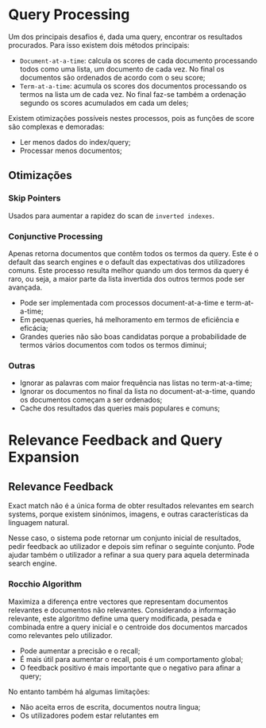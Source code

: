 # Query Processing

Um dos principais desafios é, dada uma query, encontrar os resultados procurados. Para isso existem dois métodos principais:

- `Document-at-a-time`: calcula os scores de cada documento processando todos como uma lista, um documento de cada vez. No final os documentos são ordenados de acordo com o seu score;
- `Term-at-a-time`: acumula os scores dos documentos processando os termos na lista um de cada vez. No final faz-se também a ordenação segundo os scores acumulados em cada um deles;

Existem otimizações possíveis nestes processos, pois as funções de score são complexas e demoradas:

- Ler menos dados do index/query;
- Processar menos documentos;

## Otimizações

### Skip Pointers

Usados para aumentar a rapidez do scan de `inverted indexes`.

### Conjunctive Processing

Apenas retorna documentos que contêm todos os termos da query. Este é o default das search engines e o default das expectativas dos utilizadores comuns. Este processo resulta melhor quando um dos termos da query é raro, ou seja, a maior parte da lista invertida dos outros termos pode ser avançada.

- Pode ser implementada com processos document-at-a-time e term-at-a-time;
- Em pequenas queries, há melhoramento em termos de eficiência e eficácia;
- Grandes queries não são boas candidatas porque a probabilidade de termos vários documentos com todos os termos diminui;

### Outras

- Ignorar as palavras com maior frequência nas listas no term-at-a-time;
- Ignorar os documentos no final da lista no document-at-a-time, quando os documentos começam a ser ordenados;
- Cache dos resultados das queries mais populares e comuns;

# Relevance Feedback and Query Expansion

## Relevance Feedback

Exact match não é a única forma de obter resultados relevantes em search systems, porque existem sinónimos, imagens, e outras características da linguagem natural.

Nesse caso, o sistema pode retornar um conjunto inicial de resultados, pedir feedback ao utilizador e depois sim refinar o seguinte conjunto. Pode ajudar também o utilizador a refinar a sua query para aquela determinada search engine.

### Rocchio Algorithm

Maximiza a diferença entre vectores que representam documentos relevantes e documentos não relevantes. Considerando a informação relevante, este algoritmo define uma query modificada, pesada e combinada entre a query inicial e o centroide dos documentos marcados como relevantes pelo utilizador.

- Pode aumentar a precisão e o recall;
- É mais útil para aumentar o recall, pois é um comportamento global;
- O feedback positivo é mais importante que o negativo para afinar a query;

No entanto também há algumas limitações:

- Não aceita erros de escrita, documentos noutra lingua;
- Os utilizadores podem estar relutantes em 